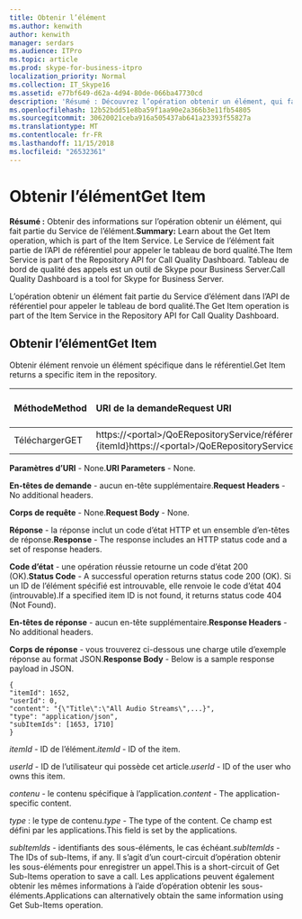```yaml
---
title: Obtenir l’élément
ms.author: kenwith
author: kenwith
manager: serdars
ms.audience: ITPro
ms.topic: article
ms.prod: skype-for-business-itpro
localization_priority: Normal
ms.collection: IT_Skype16
ms.assetid: e77bf649-d62a-4d94-80de-066ba47730cd
description: 'Résumé : Découvrez l’opération obtenir un élément, qui fait partie du Service de l’élément. Le Service de l’élément fait partie de l’API de référentiel pour appeler le tableau de bord qualité. Tableau de bord de qualité des appels est un outil de Skype pour Business Server.'
ms.openlocfilehash: 12b52bdd51e8ba59f1aa90e2a366b3e11fb54805
ms.sourcegitcommit: 30620021ceba916a505437ab641a23393f55827a
ms.translationtype: MT
ms.contentlocale: fr-FR
ms.lasthandoff: 11/15/2018
ms.locfileid: "26532361"
---
```

# <a name="get-item"></a><span data-ttu-id="dbaa6-105">Obtenir l’élément</span><span class="sxs-lookup"><span data-stu-id="dbaa6-105">Get Item</span></span>
 
<span data-ttu-id="dbaa6-106">**Résumé :** Obtenir des informations sur l’opération obtenir un élément, qui fait partie du Service de l’élément.</span><span class="sxs-lookup"><span data-stu-id="dbaa6-106">**Summary:** Learn about the Get Item operation, which is part of the Item Service.</span></span> <span data-ttu-id="dbaa6-107">Le Service de l’élément fait partie de l’API de référentiel pour appeler le tableau de bord qualité.</span><span class="sxs-lookup"><span data-stu-id="dbaa6-107">The Item Service is part of the Repository API for Call Quality Dashboard.</span></span> <span data-ttu-id="dbaa6-108">Tableau de bord de qualité des appels est un outil de Skype pour Business Server.</span><span class="sxs-lookup"><span data-stu-id="dbaa6-108">Call Quality Dashboard is a tool for Skype for Business Server.</span></span>
  
<span data-ttu-id="dbaa6-109">L’opération obtenir un élément fait partie du Service d’élément dans l’API de référentiel pour appeler le tableau de bord qualité.</span><span class="sxs-lookup"><span data-stu-id="dbaa6-109">The Get Item operation is part of the Item Service in the Repository API for Call Quality Dashboard.</span></span>
  
## <a name="get-item"></a><span data-ttu-id="dbaa6-110">Obtenir l’élément</span><span class="sxs-lookup"><span data-stu-id="dbaa6-110">Get Item</span></span>

<span data-ttu-id="dbaa6-111">Obtenir élément renvoie un élément spécifique dans le référentiel.</span><span class="sxs-lookup"><span data-stu-id="dbaa6-111">Get Item returns a specific item in the repository.</span></span>
  
|<span data-ttu-id="dbaa6-112">**Méthode**</span><span class="sxs-lookup"><span data-stu-id="dbaa6-112">**Method**</span></span>|<span data-ttu-id="dbaa6-113">**URI de la demande**</span><span class="sxs-lookup"><span data-stu-id="dbaa6-113">**Request URI**</span></span>|<span data-ttu-id="dbaa6-114">**Version HTTP**</span><span class="sxs-lookup"><span data-stu-id="dbaa6-114">**HTTP Version**</span></span>|
|:-----|:-----|:-----|
|<span data-ttu-id="dbaa6-115">Télécharger</span><span class="sxs-lookup"><span data-stu-id="dbaa6-115">GET</span></span>  <br/> |<span data-ttu-id="dbaa6-116">https://\<portal\>/QoERepositoryService/référentiel/élément / {itemId}</span><span class="sxs-lookup"><span data-stu-id="dbaa6-116">https://\<portal\>/QoERepositoryService/repository/item/{itemId}</span></span>  <br/> |<span data-ttu-id="dbaa6-117">HTTP/1.1.</span><span class="sxs-lookup"><span data-stu-id="dbaa6-117">HTTP/1.1</span></span>  <br/> |
   
 <span data-ttu-id="dbaa6-118">**Paramètres d’URI** - None.</span><span class="sxs-lookup"><span data-stu-id="dbaa6-118">**URI Parameters** - None.</span></span>
  
 <span data-ttu-id="dbaa6-119">**En-têtes de demande** - aucun en-tête supplémentaire.</span><span class="sxs-lookup"><span data-stu-id="dbaa6-119">**Request Headers** - No additional headers.</span></span>
  
 <span data-ttu-id="dbaa6-120">**Corps de requête** - None.</span><span class="sxs-lookup"><span data-stu-id="dbaa6-120">**Request Body** - None.</span></span>
  
 <span data-ttu-id="dbaa6-121">**Réponse** - la réponse inclut un code d’état HTTP et un ensemble d’en-têtes de réponse.</span><span class="sxs-lookup"><span data-stu-id="dbaa6-121">**Response** - The response includes an HTTP status code and a set of response headers.</span></span>
  
 <span data-ttu-id="dbaa6-122">**Code d’état** - une opération réussie retourne un code d’état 200 (OK).</span><span class="sxs-lookup"><span data-stu-id="dbaa6-122">**Status Code** - A successful operation returns status code 200 (OK).</span></span> <span data-ttu-id="dbaa6-123">Si un ID de l’élément spécifié est introuvable, elle renvoie le code d’état 404 (introuvable).</span><span class="sxs-lookup"><span data-stu-id="dbaa6-123">If a specified item ID is not found, it returns status code 404 (Not Found).</span></span>
  
 <span data-ttu-id="dbaa6-124">**En-têtes de réponse** - aucun en-tête supplémentaire.</span><span class="sxs-lookup"><span data-stu-id="dbaa6-124">**Response Headers** - No additional headers.</span></span>
  
 <span data-ttu-id="dbaa6-125">**Corps de réponse** - vous trouverez ci-dessous une charge utile d’exemple réponse au format JSON.</span><span class="sxs-lookup"><span data-stu-id="dbaa6-125">**Response Body** - Below is a sample response payload in JSON.</span></span>
  
```
{
"itemId": 1652,
"userId": 0,
"content": "{\"Title\":\"All Audio Streams\",...}",
"type": "application/json",
"subItemIds": [1653, 1710]
}
```

 <span data-ttu-id="dbaa6-126">*itemId* - ID de l’élément.</span><span class="sxs-lookup"><span data-stu-id="dbaa6-126">*itemId*  - ID of the item.</span></span>
  
 <span data-ttu-id="dbaa6-127">*userId* - ID de l’utilisateur qui possède cet article.</span><span class="sxs-lookup"><span data-stu-id="dbaa6-127">*userId*  - ID of the user who owns this item.</span></span>
  
 <span data-ttu-id="dbaa6-128">*contenu* - le contenu spécifique à l’application.</span><span class="sxs-lookup"><span data-stu-id="dbaa6-128">*content*  - The application-specific content.</span></span>
  
 <span data-ttu-id="dbaa6-129">*type* : le type de contenu.</span><span class="sxs-lookup"><span data-stu-id="dbaa6-129">*type*  - The type of the content.</span></span> <span data-ttu-id="dbaa6-130">Ce champ est défini par les applications.</span><span class="sxs-lookup"><span data-stu-id="dbaa6-130">This field is set by the applications.</span></span>
  
 <span data-ttu-id="dbaa6-131">*subItemIds* - identifiants des sous-éléments, le cas échéant.</span><span class="sxs-lookup"><span data-stu-id="dbaa6-131">*subItemIds*  - The IDs of sub-Items, if any.</span></span> <span data-ttu-id="dbaa6-132">Il s’agit d’un court-circuit d’opération obtenir les sous-éléments pour enregistrer un appel.</span><span class="sxs-lookup"><span data-stu-id="dbaa6-132">This is a short-circuit of Get Sub-Items operation to save a call.</span></span> <span data-ttu-id="dbaa6-133">Les applications peuvent également obtenir les mêmes informations à l’aide d’opération obtenir les sous-éléments.</span><span class="sxs-lookup"><span data-stu-id="dbaa6-133">Applications can alternatively obtain the same information using Get Sub-Items operation.</span></span>
  


